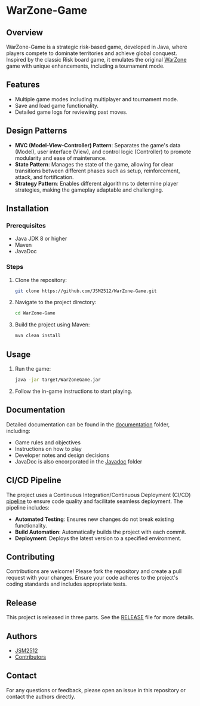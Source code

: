 # WarZone-Game

## Overview
WarZone-Game is a strategic risk-based game, developed in Java, where players compete to dominate territories and achieve global conquest. Inspired by the classic Risk board game, it emulates the original [WarZone](https://www.warzone.com/) game with unique enhancements, including a tournament mode.

## Features
- Multiple game modes including multiplayer and tournament mode.
- Save and load game functionality.
- Detailed game logs for reviewing past moves.

## Design Patterns
- **MVC (Model-View-Controller) Pattern**: Separates the game's data (Model), user interface (View), and control logic (Controller) to promote modularity and ease of maintenance.
- **State Pattern**: Manages the state of the game, allowing for clear transitions between different phases such as setup, reinforcement, attack, and fortification.
- **Strategy Pattern**: Enables different algorithms to determine player strategies, making the gameplay adaptable and challenging.

## Installation

### Prerequisites
- Java JDK 8 or higher
- Maven
- JavaDoc

### Steps
1. Clone the repository:
    ```sh
    git clone https://github.com/JSM2512/WarZone-Game.git
    ```
2. Navigate to the project directory:
    ```sh
    cd WarZone-Game
    ```
3. Build the project using Maven:
    ```sh
    mvn clean install
    ```

## Usage
1. Run the game:
    ```sh
    java -jar target/WarZoneGame.jar
    ```
2. Follow the in-game instructions to start playing.

## Documentation
Detailed documentation can be found in the [documentation](documentation) folder, including:
- Game rules and objectives
- Instructions on how to play
- Developer notes and design decisions
- JavaDoc is also encorporated in the [Javadoc](https://github.com/JSM2512/WarZone-Game/tree/main/javadoc) folder

## CI/CD Pipeline
The project uses a Continuous Integration/Continuous Deployment (CI/CD) [pipeline](https://github.com/JSM2512/WarZone-Game/actions) to ensure code quality and facilitate seamless deployment. The pipeline includes:
- **Automated Testing**: Ensures new changes do not break existing functionality.
- **Build Automation**: Automatically builds the project with each commit.
- **Deployment**: Deploys the latest version to a specified environment.

## Contributing
Contributions are welcome! Please fork the repository and create a pull request with your changes. Ensure your code adheres to the project's coding standards and includes appropriate tests.

## Release
This project is released in three parts. See the [RELEASE](https://github.com/JSM2512/WarZone-Game/releases) file for more details.

## Authors
- [JSM2512](https://github.com/JSM2512)
- [Contributors](https://github.com/JSM2512/WarZone-Game/graphs/contributors)

## Contact
For any questions or feedback, please open an issue in this repository or contact the authors directly.

